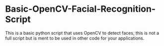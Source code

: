 # Basic-OpenCV-Facial-Recognition-Script
 This is a basic python script that uses OpenCV to detect faces, this is not a full script but is ment to be used in other code for your applications.
